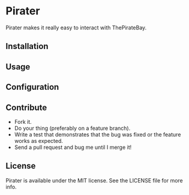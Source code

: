 # Pirater

Pirater makes it really easy to interact with ThePirateBay.

## Installation

## Usage

## Configuration

## Contribute

* Fork it.
* Do your thing (preferably on a feature branch).
* Write a test that demonstrates that the bug was fixed or the feature works as expected.
* Send a pull request and bug me until I merge it!

## License

Pirater is available under the MIT license. See the LICENSE file for more info.
